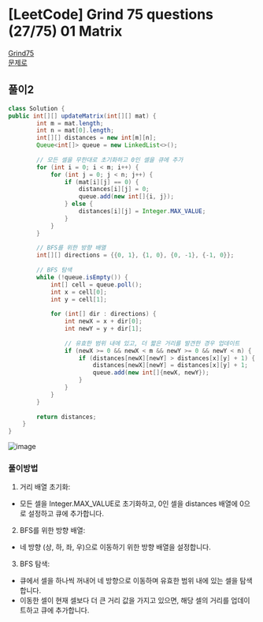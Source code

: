 # [LeetCode] Grind 75 questions (27/75) 01 Matrix
<a href="https://www.techinterviewhandbook.org/grind75" target="_blank">Grind75</a>  
<a href="https://leetcode.com/problems/01-matrix/description/" target="_blank">문제로</a>

## 풀이2
```java
class Solution {
public int[][] updateMatrix(int[][] mat) {
        int m = mat.length;
        int n = mat[0].length;
        int[][] distances = new int[m][n];
        Queue<int[]> queue = new LinkedList<>();
        
        // 모든 셀을 무한대로 초기화하고 0인 셀을 큐에 추가
        for (int i = 0; i < m; i++) {
            for (int j = 0; j < n; j++) {
                if (mat[i][j] == 0) {
                    distances[i][j] = 0;
                    queue.add(new int[]{i, j});
                } else {
                    distances[i][j] = Integer.MAX_VALUE;
                }
            }
        }
        
        // BFS를 위한 방향 배열
        int[][] directions = {{0, 1}, {1, 0}, {0, -1}, {-1, 0}};
        
        // BFS 탐색
        while (!queue.isEmpty()) {
            int[] cell = queue.poll();
            int x = cell[0];
            int y = cell[1];
            
            for (int[] dir : directions) {
                int newX = x + dir[0];
                int newY = y + dir[1];
                
                // 유효한 범위 내에 있고, 더 짧은 거리를 발견한 경우 업데이트
                if (newX >= 0 && newX < m && newY >= 0 && newY < n) {
                    if (distances[newX][newY] > distances[x][y] + 1) {
                        distances[newX][newY] = distances[x][y] + 1;
                        queue.add(new int[]{newX, newY});
                    }
                }
            }
        }
        
        return distances;
    }
}
```

![image](https://github.com/user-attachments/assets/0bc8d781-f32e-4a91-9c8d-0cb396d45b73)

### 풀이방법

1. 거리 배열 초기화:
- 모든 셀을 Integer.MAX_VALUE로 초기화하고, 0인 셀을 distances 배열에 0으로 설정하고 큐에 추가합니다.

2. BFS를 위한 방향 배열:
- 네 방향 (상, 하, 좌, 우)으로 이동하기 위한 방향 배열을 설정합니다.

3. BFS 탐색:
- 큐에서 셀을 하나씩 꺼내어 네 방향으로 이동하며 유효한 범위 내에 있는 셀을 탐색합니다.
- 이동한 셀이 현재 셀보다 더 큰 거리 값을 가지고 있으면, 해당 셀의 거리를 업데이트하고 큐에 추가합니다.